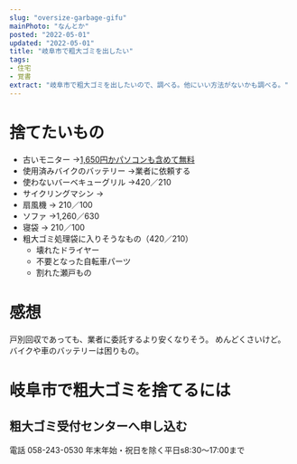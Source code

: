 ```yaml
---
slug: "oversize-garbage-gifu"
mainPhoto: "なんとか"
posted: "2022-05-01"
updated: "2022-05-01"
title: "岐阜市で粗大ゴミを出したい"
tags: 
- 住宅
- 覚書
extract: "岐阜市で粗大ゴミを出したいので、調べる。他にいい方法がないかも調べる。"
---
```

# 捨てたいもの
- 古いモニター
  →[1,650円かパソコンも含めて無料](https://www.renet.jp/)
- 使用済みバイクのバッテリー
  →業者に依頼する
- 使わないバーベキューグリル
  →420／210
- サイクリングマシン
  →
- 扇風機
  → 210／100
- ソファ
  →1,260／630
- 寝袋
  → 210／100
- 粗大ゴミ処理袋に入りそうなもの（420／210）
  - 壊れたドライヤー
  - 不要となった自転車パーツ
  - 割れた瀬戸もの
 # 感想
 戸別回収であっても、業者に委託するより安くなりそう。
 めんどくさいけど。
 バイクや車のバッテリーは困りもの。
# 岐阜市で粗大ゴミを捨てるには
## 粗大ゴミ受付センターへ申し込む
電話 058-243-0530 
年末年始・祝日を除く平日s8:30〜17:00まで
